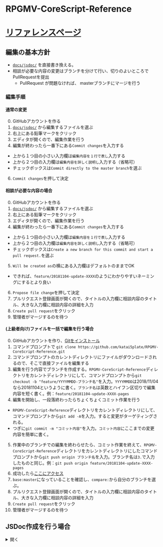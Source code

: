 # RPGMV-CoreScript-Reference

# [リファレンスページ](https://katai5plate.github.io/RPGMV-CoreScript-Reference/)

## 編集の基本方針
- [`docs/jsdoc/`](https://github.com/katai5plate/RPGMV-CoreScript-Reference/tree/master/docs/jsdoc) を直接書き換える。
- 相談が必要な内容の変更はブランチを分けて行い、切りのよいところでPullRequestを提出
    - PullRequest が問題なければ、 masterブランチにマージを行う

### 編集手順
#### 通常の変更
0. GitHubアカウントを作る
1. [`docs/jsdoc/`](https://github.com/katai5plate/RPGMV-CoreScript-Reference/tree/master/docs/jsdoc) から編集するファイルを選ぶ
2. 右上にある鉛筆マークをクリック
3. エディタが開くので、編集作業を行う
4. 編集が終わったら一番下にある`Commit changes`を入力する
- 上から１つ目の小さい入力欄は`編集内容を１行で表し`入力する
- 上から２つ目の入力欄は`編集内容を詳しく説明し`入力する（省略可）
- チェックボックスは`Commit directly to the master branch`を選ぶ
6. `Commit changes`を押して決定

#### 相談が必要な内容の場合
0. GitHubアカウントを作る
1. [`docs/jsdoc/`](https://github.com/katai5plate/RPGMV-CoreScript-Reference/tree/master/docs/jsdoc) から編集するファイルを選ぶ
2. 右上にある鉛筆マークをクリック
3. エディタが開くので、編集作業を行う
4. 編集が終わったら一番下にある`Commit changes`を入力する
- 上から１つ目の小さい入力欄は`編集内容を１行で表し`入力する
- 上から２つ目の入力欄は`編集内容を詳しく説明し`入力する（省略可）
- チェックボックスは`Create a new branch for this commit and start a pull request.`を選ぶ
5. `Will be created as`の横にある入力欄はデフォルトのままでOK
- できれば、`feature/20181104-update-XXXX`のようにわかりやすいネーミングにするとより良い
6. `Propose file change`を押して決定
7. プルリクエスト登録画面が開くので、タイトルの入力欄に相談内容のタイトル、大きな入力欄に相談内容の詳細を入力
8. `Create pull request`をクリック
9. 管理者がマージするのを待つ

#### (上級者向け)ファイルを一括で編集を行う場合
0. GitHubアカウントを作り、[Gitをインストール](https://git-scm.com/)
1. コマンドプロンプトで `git clone https://github.com/katai5plate/RPGMV-CoreScript-Reference.git`
2. コマンドプロンプトのカレントディレクトリにファイルがダウンロードされるので、そこで直接ファイルを編集する
3. 編集を行う内容でブランチを作成する。`RPGMV-CoreScript-Reference`ディレクトリをカレントディレクトリにして、コマンドプロンプトから`git checkout -b "feature/YYYYMMDD-ブランチ名"`を入力。`YYYYMMDD`は2018/11/04なら20181104というように書く。`ブランチ名`は英数とハイフン区切りで編集内容を短く書く。例：`feature/20181104-update-XXXX-pages`
4. 編集を開始し、一段落終わったらちょくちょくコミット作業を行う
- `RPGMV-CoreScript-Reference`ディレクトリをカレントディレクトリにして、コマンドプロンプトから`git add -A`を入力。すると変更がターゲティングされる。
- つぎに`git commit -m "コミット内容"`を入力。`コミット内容`にここまでの変更内容を簡単に書く。
5. 作業中のブランチでの編集を終わらせたら、コミット作業を終えて、`RPGMV-CoreScript-Reference`ディレクトリをカレントディレクトリにしたコマンドプロンプトから`git push origin ブランチ名`を入力。ブランチ名は`3.`で入力したものと同じ。例：`git push origin feature/20181104-update-XXXX-pages`
6. 成功したら[ここにアクセス](https://github.com/katai5plate/RPGMV-CoreScript-Reference/compare)
7. `base:master`になっていることを確認し、`compare:`から自分のブランチを選ぶ。
8. プルリクエスト登録画面が開くので、タイトルの入力欄に相談内容のタイトル、大きな入力欄に相談内容の詳細を入力
9. `Create pull request`をクリック
10. 管理者がマージするのを待つ

## JSDoc作成を行う場合
<details><summary>開く</summary><p></p>

- コアスクリプトの大幅変更などにより、内容の大量変更が必要になった際に行う。

### 必要環境
#### 1. Node.js をインストール
- [一番簡単な方の方法（インストーラーから）](https://qiita.com/Masayuki-M/items/840a997a824e18f576d8)
- [後々困りにくい方の方法（Nodistから）](https://qiita.com/nt_tn/items/f3193cde496399b41e51)
- コマンドプロンプトで以下を入力してエラーがなければ成功
```
node -v
npm -v
```

#### 2. Git をインストール
https://eng-entrance.com/git-install
- コマンドプロンプトで以下を入力してエラーがなければ成功
```
git --version
```

#### 3. yarn をインストール
https://yarnpkg.com/lang/ja/docs/install/#windows-stable
- コマンドプロンプトで以下を入力してエラーがなければ成功
```
yarn -v
```

#### 4. gulp をインストール
Node.js を正常にインストールした上で、コマンドプロンプトで以下を入力すればOK
```
npm install gulp-cli -g
```
- コマンドプロンプトで以下を入力してエラーがなければ成功
```
gulp -v
```
### 手順
1. `git clone https://github.com/katai5plate/RPGMV-CoreScript-Reference.git`
2. `cd RPGMV-CoreScript-Reference && yarn install`
3. `./src`フォルダを作り、そこにjsファイルを置く
4. `yarn build`

</p></details>
